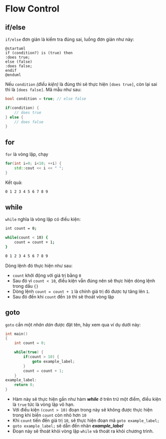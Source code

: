 # Flow Control

## if/else

`if/else` đơn giản là kiểm tra đúng sai, luồng đơn giản như này:

```plantuml
@startuml
if (condition?) is (true) then
:does true;
else (false)
:does false;
endif
@enduml
```

Nếu `condition` _(điều kiện)_ là đúng thì sẽ thực hiện `[does true]`, còn lại sai thì là `[does false]`. Mã mẫu như sau:

```cpp
bool condition = true; // else false

if(condition) {
    // does true
} else {
    // does false
}
```
## for

`for` là vòng lặp, chạy 

```cpp
for(int i=0; i<10; ++i) {
    std::cout << i << " ";
}
```

Kết quả:

```bash
0 1 2 3 4 5 6 7 8 9
```

## while

`while` nghĩa là vòng lặp có điều kiện:

```bash
int count = 0;

while(count < 10) {
    count = count + 1;
}
```
```bash
0 1 2 3 4 5 6 7 8 9
```
Dòng lệnh đó thực hiện như sau:
- `count` khởi động với giá trị bằng `0`
- Sau đó vì `count < 10`, điều kiện vẫn đúng nên sẽ thực hiện dòng lệnh trong dấu `{}`
- Dòng lệnh `count = count + 1` là chính giá trị đó được tự tăng lên `1`.
- Sau đó đến khi `count` đến `10` thì sẽ thoát vòng lặp

## goto

`goto` cần một _nhãn dán_ được đặt tên, hãy xem qua ví dụ dưới này:

```cpp
int main()
{
    int count = 0;

    while(true) {
        if(count > 10) {
            goto example_label;
        }
        count = count + 1;
    }
example_label:
    return 0;
}
```

- Hàm này sẽ thực hiện gần như hàm ___while___ ở trên trừ một điểm, điều kiện là `true` tức là vòng lặp vô hạn.
- Với điều kiện `(count > 10)` đoạn trong này sẽ không được thực hiện trong khi biến `count` còn nhỏ hơn `10`
- Khi `count` tiến đến giá trị `10`, sẽ thực hiện đoạn mã `goto example_label;`
- `goto example_label;` sẽ dẫn đến nhãn ___example_label___
- Đoạn này sẽ thoát khỏi vòng lặp `while` và thoát ra khỏi chương trình.